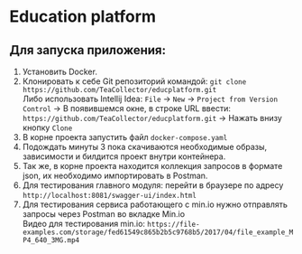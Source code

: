 # Education platform

## Для запуска приложения: 

1. Установить Docker.
2. Клонировать к себе Git репозиторий командой:
`git clone https://github.com/TeaCollector/educplatform.git` \
Либо использовать Intellij Idea:
`File` -> `New` -> `Project from Version Control` -> В появившемся окне, в строке URL ввести: `https://github.com/TeaCollector/educplatform.git` -> Нажать внизу кнопку `Clone`
3. В корне проекта запустить файл `docker-compose.yaml`
4. Подождать минуты 3 пока скачиваются необходимые образы, зависимости и билдится проект внутри контейнера.
5. Так же, в корне проекта находится коллекция запросов в формате json, их необходимо импортировать в Postman.
6. Для тестирования главного модуля: перейти в браузере по адресу `http://localhost:8081/swagger-ui/index.html`
7. Для тестирования сервиса работающего с min.io нужно отправлять запросы через Postman во вкладке Min.io \
Видео для тестирования min.io: `https://file-examples.com/storage/fed61549c865b2b5c9768b5/2017/04/file_example_MP4_640_3MG.mp4`    